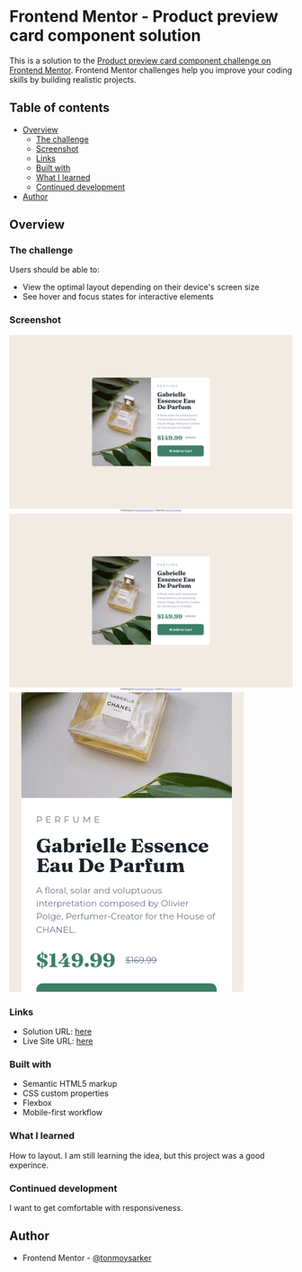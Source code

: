 # Frontend Mentor - Product preview card component solution

This is a solution to the [Product preview card component challenge on Frontend Mentor](https://www.frontendmentor.io/challenges/product-preview-card-component-GO7UmttRfa). Frontend Mentor challenges help you improve your coding skills by building realistic projects.

## Table of contents

- [Overview](#overview)
  - [The challenge](#the-challenge)
  - [Screenshot](#screenshot)
  - [Links](#links)
  - [Built with](#built-with)
  - [What I learned](#what-i-learned)
  - [Continued development](#continued-development)
- [Author](#author)

## Overview

### The challenge

Users should be able to:

- View the optimal layout depending on their device's screen size
- See hover and focus states for interactive elements

### Screenshot

![](ss-1.png)
![](ss-2.png)
![](ss-3.png)

### Links

- Solution URL: [here](https://github.com/tonmoysarker/fm-product-preview-card-component)
- Live Site URL: [here](https://tonmoysarker.github.io/fm-product-preview-card-component/)

### Built with

- Semantic HTML5 markup
- CSS custom properties
- Flexbox
- Mobile-first workflow

### What I learned

How to layout. I am still learning the idea, but this project was a good experince.

### Continued development

I want to get comfortable with responsiveness.

## Author

- Frontend Mentor - [@tonmoysarker](https://www.frontendmentor.io/profile/tonmoysarker)
